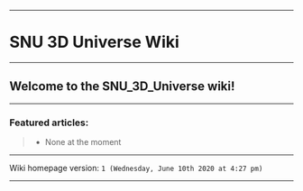 ***

# SNU 3D Universe Wiki

***

## Welcome to the SNU_3D_Universe wiki!

***

### Featured articles:

> * None at the moment

***

Wiki homepage version: `1 (Wednesday, June 10th 2020 at 4:27 pm)`

***
